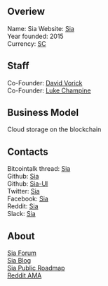 ## Overiew
Name: Sia
Website: [Sia](https://sia.tech/)  
Year founded: 2015  
Currency: [SC](https://coinmarketcap.com/currencies/siacoin/)  
## Staff
Co-Founder: [David Vorick](../people/david_vorick.md)  
Co-Founder: [Luke Champine](../people/luke_champine.md)  
## Business Model
Cloud storage on the blockchain  
## Contacts
Bitcointalk thread: [Sia](https://bitcointalk.org/index.php?topic=1060294.0)  
Github: [Sia](https://github.com/NebulousLabs/Sia)  
Github: [Sia-UI](https://github.com/NebulousLabs/Sia-UI)  
Twitter: [Sia](https://twitter.com/SiaTechHQ)  
Facebook: [Sia](https://www.facebook.com/nebulouslabs/)  
Reddit: [Sia](https://www.reddit.com/r/siacoin/)  
Slack: [Sia](https://slackin.sia.tech/)  
## About
[Sia Forum](http://forum.sia.tech/)  
[Sia Blog](https://blog.sia.tech/)  
[Sia Public Roadmap](https://trello.com/b/Io1dDyuI/sia-public-roadmap)  
[Reddit AMA](https://www.reddit.com/r/IAmA/comments/5p5xbp/were_the_team_behind_sia_a_new_type_of_cloud_that/)  

